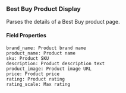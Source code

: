### Best Buy Product Display
Parses the details of a Best Buy product page.

#### Field Properties
    brand_name: Product brand name
    product_name: Product name
    sku: Product SKU
    description: Product description text
    product_image: Product image URL
    price: Product price
    rating: Product rating
    rating_scale: Max rating


